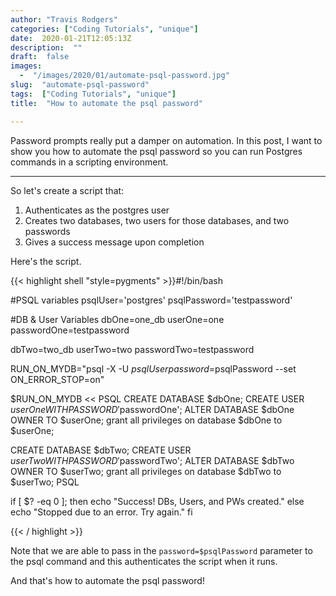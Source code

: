 ```yaml
---
author: "Travis Rodgers"
categories: ["Coding Tutorials", "unique"]
date:  2020-01-21T12:05:13Z
description:  ""
draft:  false
images: 
  -  "/images/2020/01/automate-psql-password.jpg"
slug:  "automate-psql-password"
tags:  ["Coding Tutorials", "unique"]
title:  "How to automate the psql password"

---
```



<div class="lead-paragraph"><span class="dropcap">P</span>assword prompts really put a damper on automation. In this post, I want to show you how to automate the psql password so you can run Postgres commands in a scripting environment.</div>
<hr class="lead-hr">

So let's create a script that:

1. Authenticates as the postgres user
2. Creates two databases, two users for those databases, and two passwords
3. Gives a success message upon completion

Here's the script.

{{< highlight shell "style=pygments" >}}#!/bin/bash

#PSQL variables
psqlUser='postgres'
psqlPassword='testpassword'

#DB & User Variables
dbOne=one_db
userOne=one
passwordOne=testpassword

dbTwo=two_db
userTwo=two
passwordTwo=testpassword

RUN_ON_MYDB="psql -X -U $psqlUser password=$psqlPassword --set ON_ERROR_STOP=on"

$RUN_ON_MYDB << PSQL
CREATE DATABASE $dbOne;
CREATE USER $userOne WITH PASSWORD '$passwordOne';
ALTER DATABASE $dbOne OWNER TO $userOne;
grant all privileges on database $dbOne to $userOne;

CREATE DATABASE $dbTwo;
CREATE USER $userTwo WITH PASSWORD '$passwordTwo';
ALTER DATABASE $dbTwo OWNER TO $userTwo;
grant all privileges on database $dbTwo to $userTwo;
PSQL

if [ $? -eq 0 ]; then
    echo "Success! DBs, Users, and PWs created."
else
    echo "Stopped due to an error. Try again."
fi

{{< / highlight >}}

Note that we are able to pass in the ```password=$psqlPassword``` parameter to the psql command and this authenticates the script when it runs.

And that's how to automate the psql password!


